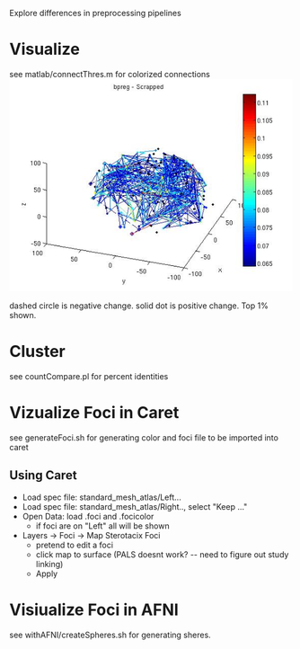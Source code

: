 Explore differences in preprocessing pipelines

# Visualize #
see matlab/connectThres.m for colorized connections
![Scrapped Pipeline vs bpregres](https://github.com/WillForan/PowerFoci/raw/master/matlab/scrapped.jpg)

dashed circle is negative change. solid dot is positive change. Top 1% shown.

# Cluster #
see countCompare.pl for percent identities

# Vizualize Foci in Caret 
see generateFoci.sh for generating color and foci file to be imported into caret

## Using Caret 
* Load spec file: standard_mesh_atlas/Left...
* Load spec file: standard_mesh_atlas/Right.., select "Keep ..."
* Open Data: load .foci and .focicolor
	* if foci are on "Left" all will be shown
* Layers -> Foci -> Map Sterotacix Foci
	* pretend to edit a foci 
	* click map to surface (PALS doesnt work? -- need to figure out study linking)
	* Apply


# Visiualize Foci in AFNI #
see withAFNI/createSpheres.sh for generating sheres.
